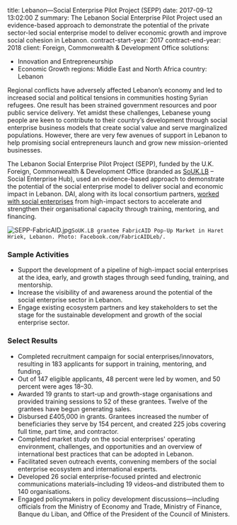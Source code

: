 
title: Lebanon—Social Enterprise Pilot Project (SEPP)
date: 2017-09-12 13:02:00 Z
summary: The Lebanon Social Enterprise Pilot Project used an evidence-based approach
  to demonstrate the potential of the private sector-led social enterprise model to
  deliver economic growth and improve social cohesion in Lebanon.
contract-start-year: 2017
contract-end-year: 2018
client: Foreign, Commonwealth & Development Office
solutions:
- Innovation and Entrepreneurship
- Economic Growth
regions: Middle East and North Africa
country: Lebanon


Regional conflicts have adversely affected Lebanon’s economy and led to increased social and political tensions in communities hosting Syrian refugees. One result has been strained government resources and poor public service delivery. Yet amidst these challenges, Lebanese young people are keen to contribute to their country’s development through social enterprise business models that create social value and serve marginalized populations. However, there are very few avenues of support in Lebanon to help promising social entrepreneurs launch and grow new mission-oriented businesses.

The Lebanon Social Enterprise Pilot Project (SEPP), funded by the U.K. Foreign, Commonwealth & Development Office (branded as [SoUK.LB](http://www.souklb.co/) – Social Enterprise Hub), used an evidence-based approach to demonstrate the potential of the social enterprise model to deliver social and economic impact in Lebanon. DAI, along with its local consortium partners, [worked with social enterprises](http://dai-global-developments.com/articles/with-uk-aid-lebanon-social-enterprise-pilot-new-model-of-development/) from high-impact sectors to accelerate and strengthen their organisational capacity through training, mentoring, and financing.

![SEPP-FabricAID.jpg](/uploads/SEPP-FabricAID.jpg)`SoUK.LB grantee FabricAID Pop-Up Market in Haret Hriek, Lebanon. Photo: Facebook.com/FabricAIDLeb/.`

### Sample Activities

* Support the development of a pipeline of high-impact social enterprises at the idea, early, and growth stages through seed funding, training, and mentorship.
* Increase the visibility of and awareness around the potential of the social enterprise sector in Lebanon.
* Engage existing ecosystem partners and key stakeholders to set the stage for the sustainable development and growth of the social enterprise sector.

### Select Results

* Completed recruitment campaign for social enterprises/innovators, resulting in 183 applicants for support in training, mentoring, and funding.
* Out of 147 eligible applicants, 48 percent were led by women, and 50 percent were ages 18–30.
* Awarded 19 grants to start-up and growth-stage organisations and provided training sessions to 52 of these grantees. Twelve of the grantees have begun generating sales.
* Disbursed £405,000 in grants. Grantees increased the number of beneficiaries they serve by 154 percent, and created 225 jobs covering full time, part time, and contractor.
* Completed market study on the social enterprises' operating environment, challenges, and opportunities and an overview of international best practices that can be adopted in Lebanon.
* Facilitated seven outreach events, convening members of the social enterprise ecosystem and international experts.
* Developed 26 social enterprise-focused printed and electronic communications materials–including 19 videos–and distributed them to 140 organisations.
* Engaged policymakers in policy development discussions—including officials from the Ministry of Economy and Trade, Ministry of Finance, Banque du Liban, and Office of the President of the Council of Ministers.
